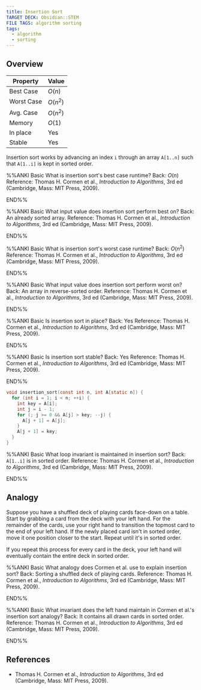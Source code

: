 ```yaml
---
title: Insertion Sort
TARGET DECK: Obsidian::STEM
FILE TAGS: algorithm sorting
tags:
  - algorithm
  - sorting
---
```


## Overview

| Property   | Value    |
| ---------- | -------- |
| Best Case  | $O(n)$   |
| Worst Case | $O(n^2)$ |
| Avg. Case  | $O(n^2)$ |
| Memory     | $O(1)$   |
| In place   | Yes      |
| Stable     | Yes      |

Insertion sort works by advancing an index `i` through an array `A[1..n]` such that `A[1..i]` is kept in sorted order.

%%ANKI
Basic
What is insertion sort's best case runtime?
Back: $O(n)$
Reference: Thomas H. Cormen et al., *Introduction to Algorithms*, 3rd ed (Cambridge, Mass: MIT Press, 2009).
<!--ID: 1706925879541-->
END%%

%%ANKI
Basic
What input value does insertion sort perform best on?
Back: An already sorted array.
Reference: Thomas H. Cormen et al., *Introduction to Algorithms*, 3rd ed (Cambridge, Mass: MIT Press, 2009).
<!--ID: 1706925921544-->
END%%

%%ANKI
Basic
What is insertion sort's worst case runtime?
Back: $O(n^2)$
Reference: Thomas H. Cormen et al., *Introduction to Algorithms*, 3rd ed (Cambridge, Mass: MIT Press, 2009).
<!--ID: 1706926586947-->
END%%

%%ANKI
Basic
What input value does insertion sort perform worst on?
Back: An array in reverse-sorted order.
Reference: Thomas H. Cormen et al., *Introduction to Algorithms*, 3rd ed (Cambridge, Mass: MIT Press, 2009).
<!--ID: 1706926586951-->
END%%

%%ANKI
Basic
Is insertion sort in place?
Back: Yes
Reference: Thomas H. Cormen et al., *Introduction to Algorithms*, 3rd ed (Cambridge, Mass: MIT Press, 2009).
<!--ID: 1706926586955-->
END%%

%%ANKI
Basic
Is insertion sort stable?
Back: Yes
Reference: Thomas H. Cormen et al., *Introduction to Algorithms*, 3rd ed (Cambridge, Mass: MIT Press, 2009).
<!--ID: 1706926586959-->
END%%

```c
void insertion_sort(const int n, int A[static n]) {
  for (int i = 1; i < n; ++i) {
	int key = A[i];
	int j = i - 1;
	for (; j >= 0 && A[j] > key; --j) {
	  A[j + 1] = A[j];
	}
	A[j + 1] = key;
  }
}
```

%%ANKI
Basic
What loop invariant is maintained in insertion sort?
Back: `A[1..i]` is in sorted order.
Reference: Thomas H. Cormen et al., *Introduction to Algorithms*, 3rd ed (Cambridge, Mass: MIT Press, 2009).
<!--ID: 1706927594718-->
END%%

## Analogy

Suppose you have a shuffled deck of playing cards face-down on a table. Start by grabbing a card from the deck with your left hand. For the remainder of the cards, use your right hand to transition the topmost card to the end of your left hand. If the newly placed card isn't in sorted order, move it one position closer to the start. Repeat until it's in sorted order.

If you repeat this process for every card in the deck, your left hand will eventually contain the entire deck in sorted order.

%%ANKI
Basic
What analogy does Cormen et al. use to explain insertion sort?
Back: Sorting a shuffled deck of playing cards.
Reference: Thomas H. Cormen et al., *Introduction to Algorithms*, 3rd ed (Cambridge, Mass: MIT Press, 2009).
<!--ID: 1706927594729-->
END%%

%%ANKI
Basic
What invariant does the left hand maintain in Cormen et al.'s insertion sort analogy?
Back: It contains all drawn cards in sorted order.
Reference: Thomas H. Cormen et al., *Introduction to Algorithms*, 3rd ed (Cambridge, Mass: MIT Press, 2009).
<!--ID: 1706927594732-->
END%%

## References

* Thomas H. Cormen et al., *Introduction to Algorithms*, 3rd ed (Cambridge, Mass: MIT Press, 2009).
